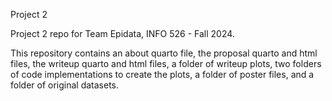 Project 2

Project 2 repo for Team Epidata, INFO 526 - Fall 2024.

This repository contains an about quarto file, the proposal quarto and html files, the writeup quarto and html files, a folder of writeup plots, two folders of code implementations to create the plots, a folder of poster files, and a folder of original datasets.
